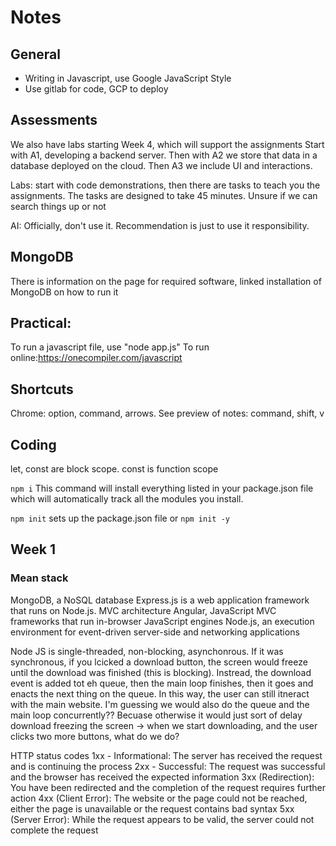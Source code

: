 # Notes

## General

- Writing in Javascript, use Google JavaScript Style
- Use gitlab for code, GCP to deploy

## Assessments

We also have labs starting Week 4, which will support the assignments
Start with A1, developing a backend server. Then with A2 we store that data in a database deployed on the cloud. Then A3 we include UI and interactions.

Labs: start with code demonstrations, then there are tasks to teach you the assignments. The tasks are designed to take 45 minutes. Unsure if we can search things up or not

AI: Officially, don't use it. Recommendation is just to use it responsibility.

## MongoDB

There is information on the page for required software, linked installation of MongoDB on how to run it

## Practical:

To run a javascript file, use "node app.js"
To run online:https://onecompiler.com/javascript

## Shortcuts

Chrome: option, command, arrows.
See preview of notes: command, shift, v

## Coding

let, const are block scope. const is function scope

`npm i` This command will install everything listed in your package.json file which will automatically track all the modules you install.

`npm init` sets up the package.json file or `npm init -y`

## Week 1

### Mean stack

MongoDB, a NoSQL database
Express.js is a web application framework that runs on Node.js. MVC architecture
Angular, JavaScript MVC frameworks that run in-browser JavaScript engines
Node.js, an execution environment for event-driven server-side and networking applications

Node JS is single-threaded, non-blocking, asynchonrous. If it was synchronous, if you lcicked a download button, the screen would freeze until the download was finished (this is blocking). Instread, the download event is added tot eh queue, then the main loop finishes, then it goes and enacts the next thing on the queue. In this way, the user can still itneract with the main website. I'm guessing we would also do the queue and the main loop concurrently?? Becuase otherwise it would just sort of delay download freezing the screen -> when we start downloading, and the user clicks two more buttons, what do we do?

HTTP status codes
1xx - Informational: The server has received the request and is continuing the process
2xx - Successful: The request was successful and the browser has received the expected information
3xx (Redirection): You have been redirected and the completion of the request requires further action
4xx (Client Error): The website or the page could not be reached, either the page is unavailable or the request contains bad syntax
5xx (Server Error): While the request appears to be valid, the server could not complete the request
